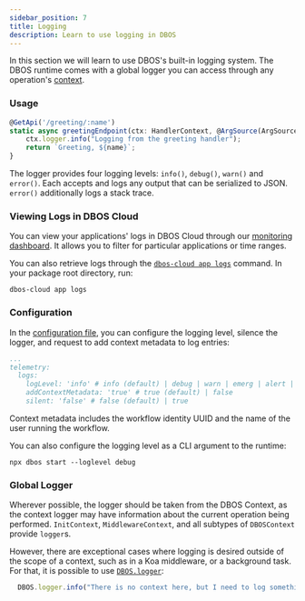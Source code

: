 ```yaml
---
sidebar_position: 7
title: Logging
description: Learn to use logging in DBOS
---
```


In this section we will learn to use DBOS's built-in logging system.
The DBOS runtime comes with a global logger you can access through any operation's [context](../../reference/transactapi/oldapi/contexts.md).

### Usage

```javascript
@GetApi('/greeting/:name')
static async greetingEndpoint(ctx: HandlerContext, @ArgSource(ArgSources.URL) name: string) {
    ctx.logger.info("Logging from the greeting handler");
    return `Greeting, ${name}`;
}
```

The logger provides four logging levels: `info()`, `debug()`, `warn()` and `error()`.
Each accepts and logs any output that can be serialized to JSON.
`error()` additionally logs a stack trace.

### Viewing Logs in DBOS Cloud

You can view your applications' logs in DBOS Cloud through our [monitoring dashboard](../../../cloud-tutorials/monitoring-dashboard.md). It allows you to filter for particular applications or time ranges.

You can also retrieve logs through the [`dbos-cloud app logs`](../../../cloud-tutorials/cloud-cli.md#dbos-cloud-app-logs) command.
In your package root directory, run:

```shell
dbos-cloud app logs
```

### Configuration

In the [configuration file](../../reference/configuration), you can configure the logging level, silence the logger, and request to add context metadata to log entries:
```yaml
...
telemetry:
  logs:
    logLevel: 'info' # info (default) | debug | warn | emerg | alert | crit | error
    addContextMetadata: 'true' # true (default) | false
    silent: 'false' # false (default) | true
```

Context metadata includes the workflow identity UUID and the name of the user running the workflow.

You can also configure the logging level as a CLI argument to the runtime:
```shell
npx dbos start --loglevel debug
```

### Global Logger

Wherever possible, the logger should be taken from the DBOS Context, as the context logger may have information about the current operation being performed.  `InitContext`, `MiddlewareContext`, and all subtypes of `DBOSContext` provide `logger`s.

However, there are exceptional cases where logging is desired outside of the scope of a context, such as in a Koa middleware, or a background task.  For that, it is possible to use [`DBOS.logger`](../../reference/transactapi/oldapi/contexts.md#information-available-outside-of-contexts):

```typescript
  DBOS.logger.info("There is no context here, but I need to log something anyway!");
```